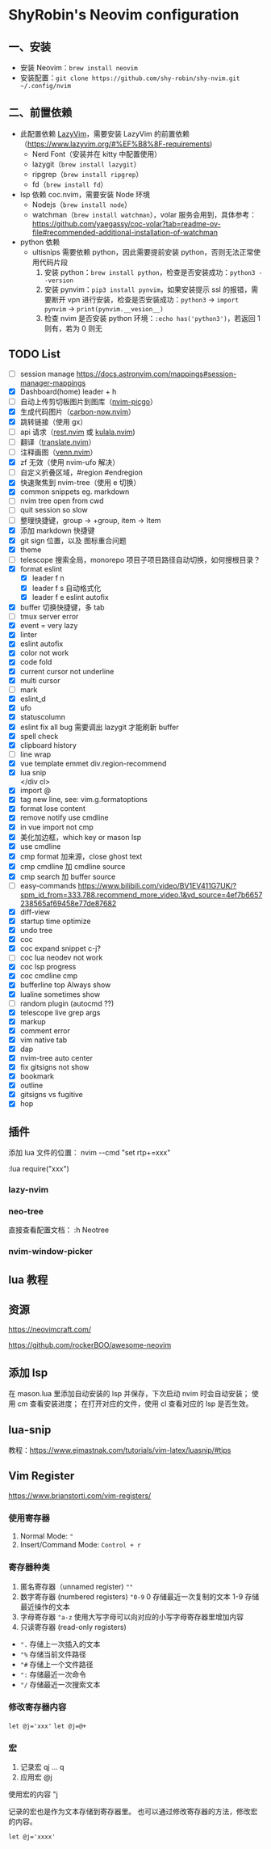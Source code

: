 # ShyRobin's Neovim configuration

## 一、安装

- 安装 Neovim：`brew install neovim`
- 安装配置：`git clone https://github.com/shy-robin/shy-nvim.git ~/.config/nvim`

## 二、前置依赖

- 此配置依赖 [LazyVim](https://www.lazyvim.org/)，需要安装 LazyVim 的前置依赖（<https://www.lazyvim.org/#%EF%B8%8F-requirements>)
  - Nerd Font（安装并在 kitty 中配置使用）
  - lazygit（`brew install lazygit`）
  - ripgrep（`brew install ripgrep`）
  - fd（`brew install fd`）
- lsp 依赖 coc.nvim，需要安装 Node 环境
  - Nodejs（`brew install node`）
  - watchman（`brew install watchman`），volar 服务会用到，具体参考：<https://github.com/yaegassy/coc-volar?tab=readme-ov-file#recommended-additional-installation-of-watchman>
- python 依赖
  - ultisnips 需要依赖 python，因此需要提前安装 python，否则无法正常使用代码片段
    1. 安装 python：`brew install python`，检查是否安装成功：`python3 --version`
    2. 安装 pynvim：`pip3 install pynvim`，如果安装提示 ssl 的报错，需要断开 vpn 进行安装，检查是否安装成功：`python3` -> `import pynvim` -> `print(pynvim.__vesion__)`
    3. 检查 nvim 是否安装 python 环境：`:echo has('python3')`，若返回 1 则有，若为 0 则无

## TODO List

- [ ] session manage https://docs.astronvim.com/mappings#session-manager-mappings
- [x] Dashboard(home) leader + h
- [ ] 自动上传剪切板图片到图库（[nvim-picgo](https://github.com/askfiy/nvim-picgo)）
- [x] 生成代码图片（[carbon-now.nvim](https://github.com/ellisonleao/carbon-now.nvim)）
- [x] 跳转链接（使用 gx）
- [ ] api 请求（[rest.nvim](https://github.com/rest-nvim/rest.nvim) 或 [kulala.nvim](https://github.com/mistweaverco/kulala.nvim))
- [ ] 翻译（[translate.nvim](https://github.com/uga-rosa/translate.nvim)）
- [ ] 注释画图（[venn.nvim](https://github.com/jbyuki/venn.nvim)）
- [x] zf 无效（使用 nvim-ufo 解决）
- [ ] 自定义折叠区域，#region #endregion
- [x] 快速聚焦到 nvim-tree（使用 <leader>e 切换）
- [x] common snippets eg. markdown
- [ ] nvim tree open from cwd
- [ ] quit session so slow
- [ ] 整理快捷键，group -> +group, item -> Item
- [x] 添加 markdown 快捷键
- [x] git sign 位置，以及 图标重合问题
- [x] theme
- [ ] telescope 搜索全局，monorepo 项目子项目路径自动切换，如何搜根目录？
- [x] format eslint
  - [x] leader f n
  - [x] leader f s 自动格式化
  - [x] leader f e eslint autofix
- [x] buffer 切换快捷键，多 tab
- [ ] tmux server error
- [x] event = very lazy
- [x] linter
- [x] eslint autofix
- [x] color not work
- [x] code fold
- [x] current cursor not underline
- [x] multi cursor
- [ ] mark
- [x] eslint_d
- [x] ufo
- [x] statuscolumn
- [x] eslint fix all bug 需要调出 lazygit 才能刷新 buffer
- [x] spell check
- [x] clipboard history
- [ ] line wrap
- [x] vue template emmet div.region-recommend
- [x] lua snip <div cl></div cl>
- [x] import @
- [x] tag new line, see: vim.g.formatoptions
- [x] format lose content
- [x] remove notify use cmdline
- [x] in vue import not cmp
- [x] 美化加边框，which key or mason lsp
- [x] use cmdline
- [x] cmp format 加来源，close ghost text
- [x] cmp cmdline 加 cmdline source
- [x] cmp search 加 buffer source
- [ ] easy-commands <https://www.bilibili.com/video/BV1EV411G7UK/?spm_id_from=333.788.recommend_more_video.1&vd_source=4ef7b6657238565af69458e77de87682>
- [x] diff-view
- [x] startup time optimize
- [x] undo tree
- [x] coc
- [x] coc expand snippet c-j?
- [ ] coc lua neodev not work
- [x] coc lsp progress
- [x] coc cmdline cmp
- [x] bufferline top Always show
- [x] lualine sometimes show
- [ ] random plugin (autocmd ??)
- [x] telescope live grep args
- [x] markup
- [x] comment error
- [x] vim native tab
- [x] dap
- [x] nvim-tree auto center
- [x] fix gitsigns not show
- [x] bookmark
- [x] outline
- [x] gitsigns vs fugitive
- [x] hop

## 插件

添加 lua 文件的位置：
nvim --cmd "set rtp+=xxx"

:lua require("xxx")

### lazy-nvim

### neo-tree

直接查看配置文档：
:h Neotree

### nvim-window-picker

## lua 教程

## 资源

<https://neovimcraft.com/>

<https://github.com/rockerBOO/awesome-neovim>

## 添加 lsp

在 mason.lua 里添加自动安装的 lsp 并保存，下次启动 nvim 时会自动安装；
使用 <leader>cm 查看安装进度；
在打开对应的文件，使用 <leader>cl 查看对应的 lsp 是否生效。

## lua-snip

教程：<https://www.ejmastnak.com/tutorials/vim-latex/luasnip/#tips>

## Vim Register

<https://www.brianstorti.com/vim-registers/>

### 使用寄存器

1. Normal Mode: `"`
2. Insert/Command Mode: `Control + r`

### 寄存器种类

1. 匿名寄存器（unnamed register)
   `""`
2. 数字寄存器 (numbered registers)
   `"0-9`
   0 存储最近一次复制的文本
   1-9 存储最近操作的文本
3. 字母寄存器
   `"a-z`
   使用大写字母可以向对应的小写字母寄存器里增加内容
4. 只读寄存器 (read-only registers)

- `".` 存储上一次插入的文本
- `"%` 存储当前文件路径
- `"#` 存储上一个文件路径
- `":` 存储最近一次命令
- `"/` 存储最近一次搜索文本

### 修改寄存器内容

`let @j='xxx'`
`let @j=@+`

### 宏

1. 记录宏 qj ... q
2. 应用宏 @j

使用宏的内容 "j

记录的宏也是作为文本存储到寄存器里。
也可以通过修改寄存器的方法，修改宏的内容。

`let @j='xxxx'`
